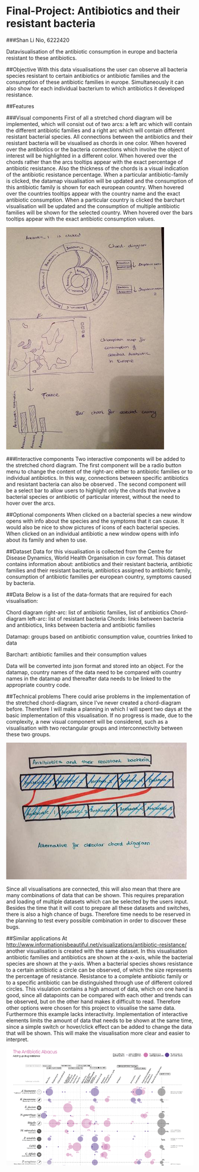 Final-Project: Antibiotics and their resistant bacteria
==================

###Shan Li Nio, 6222420

Datavisualisation of the antibiotic consumption in europe and bacteria resistant to these antibiotics.

##Objective
With this data visualisations the user can observe all bacteria species resistant to certain antibiotics or antibiotic families and the consumption of these antibiotic families in europe. Simultaneously it can also show for each individual bacterium to which antibiotics it developed resistance. 


##Features

###Visual components
First of all a stretched chord diagram will be implemented, which will consist out of two arcs: a left arc which will contain the different antibiotic families and a right arc which will contain different resistant bacterial species. All connections between the antibiotics and their resistant bacteria will be visualised as chords in one color. When hovered over the antibiotics or the bacteria connections which involve the object of interest will be highlighted in a different color. When hovered over the chords rather than the arcs tooltips appear with the exact percentage of antibiotic resistance. Also the thickness of the chords is a visual indication of the antibiotic resistance percentage. When a particular antibiotic-family is clicked, the datamap visualisation will be updated and the consumption of this antibiotic family is shown for each european country. When hovered over the countries tooltips appear with the country name and the exact antibiotic consumption. When a particular country is clicked the barchart visualisation will be updated and the consumption of multiple antibiotic families will be shown for the selected country. When hovered over the bars tooltips appear with the exact antibiotic consumption values.

![Visual components](https://github.com/SLNio/Final-Project/blob/master/doc/Overview.jpg)

###Interactive components
Two interactive components will be added to the stretched chord diagram. The first component will be a radio button menu to change the content of the right-arc either to antibiotic families or to individual antibiotics. In this way, connections between specific antibiotics and resistant bacteria can also be observed . The second component will be a select bar to allow users to highlight only the chords that involve a bacterial species or antibiotic of particular interest, without the need to hover over the arcs.

##Optional components
When clicked on a bacterial species a new window opens with info about the species and the symptoms that it can cause. It would also be nice to show pictures of icons of each bacterial species. When clicked on an individual antibiotic a new window opens with info about its family and when to use.


##Dataset
Data for this visualisation is collected from the Centre for Disease Dynamics, World Health Organisation in csv format. This dataset contains information about: antibiotics and their resistant bacteria, antibiotic families and their resistant bacteria, antibiotics assigned to antibiotic family, consumption of antibiotic families per european country, symptoms caused by bacteria.

##Data
Below is a list of the data-formats that are required for each visualisation:

Chord diagram right-arc: list of antibiotic families, list of antibiotics
Chord-diagram left-arc: list of resistant bacteria
Chords: links between bacteria and antibiotics, links between bacteria and antibiotic families

Datamap: groups based on antibiotic consumption value, countries linked to data

Barchart: antibiotic families and their consumption values 

Data will be converted into json format and stored into an object. For the datamap, country names of the data need to be compared with country names in the datamap and thereafter data needs to be linked to the appropriate country code. 


##Technical problems
There could arise problems in the implementation of the stretched chord-diagram, since I've never created a chord-diagram before. Therefore I will make a planning in which I will spent two days at the basic implementation of this visualisation. If no progress is made, due to the complexity, a new visual component will be considered, such as a visualisation with two rectangular groups and interconnectivity between these two groups.

![Vertical Chord Diagram](https://github.com/SLNio/Final-Project/blob/master/doc/Vertical_chord.jpg)

Since all visualisations are connected, this will also mean that there are many combinations of data that can be shown. This requires preparation and loading of multiple datasets which can be selected by the users input. Besides the time that it will cost to prepare all these datasets and switches, there is also a high chance of bugs. Therefore time needs to be reserved in the planning to test every possible combination in order to discover these bugs.


##Similar applications
At http://www.informationisbeautiful.net/visualizations/antibiotic-resistance/ another visualisation is created with the same dataset. In this visualisation antibiotic families and antibiotics are shown at the x-axis, while the bacterial species are shown at the y-axis. When a bacterial species shows resistance to a certain antibiotic a circle can be observed, of which the size represents the percentage of resistance. Resistance to a complete antibiotic family or to a specific antibiotic can be distinguished through use of different colored circles. This visulation contains a high amount of data, which on one hand is good, since all datapoints can be compared with each other and trends can be observed, but on the other hand makes it difficult to read. Therefore other options were chosen for this project to visualise the same data. Furthermore this example lacks interactivity. Implementation of interactive elements limits the amount of data that needs to be shown at the same time, since a simple switch or hover/click effect can be added to change the data that will be shown. This will make the visualisation more clear and easier to interpret.

![Example Resistance](https://github.com/SLNio/Final-Project/blob/master/doc/Resistance_visualisation.PNG)
